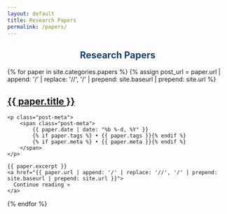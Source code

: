 ```yaml
---
layout: default
title: Research Papers
permalink: /papers/
---
```

<div>
  <article class="post">
    <h2 class="post-title" style="text-align: center;color:#1a426d"> <b>Research Papers</b> </h2>
  </article>

  {% for paper in site.categories.papers %}
  {% assign post_url = paper.url | append: '/' | replace: '//', '/' | prepend: site.baseurl | prepend: site.url %}

  <article class="post">
    <h2 class="post-title">
      <a href="{{ paper.url | append: '/' | replace: '//', '/' | prepend: site.baseurl | prepend: site.url }}">
        {{ paper.title }}
      </a>
    </h2>

    <p class="post-meta">
        <span class="post-meta">
            {{ paper.date | date: "%b %-d, %Y" }}
            {% if paper.tags %} • {{ paper.tags }}{% endif %}
            {% if paper.meta %} • {{ paper.meta }}{% endif %}
        </span>
    </p>

    {{ paper.excerpt }}
    <a href="{{ paper.url | append: '/' | replace: '//', '/' | prepend: site.baseurl | prepend: site.url }}">
      Continue reading »
    </a>
  </article>
  {% endfor %}
